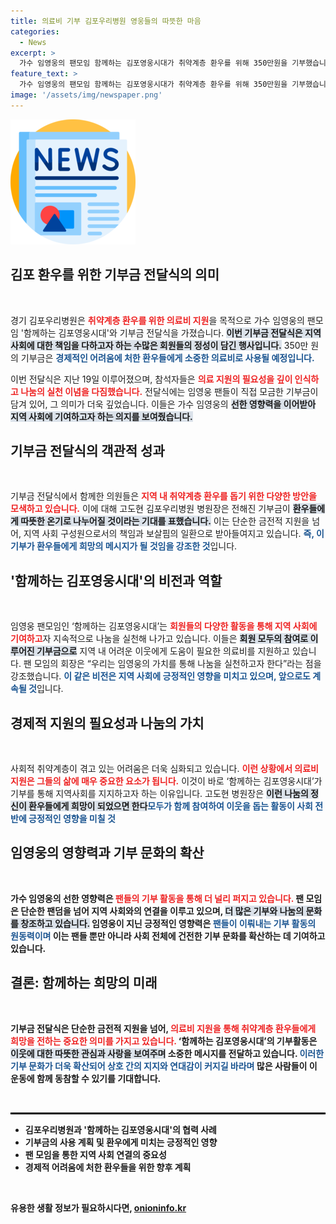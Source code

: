 ```yaml
---
title: 의료비 기부 김포우리병원 영웅들의 따뜻한 마음
categories:
  - News
excerpt: >
  가수 임영웅의 팬모임 함께하는 김포영웅시대가 취약계층 환우를 위해 350만원을 기부했습니다. 따뜻한 나눔의 행진이 시작되다! 
feature_text: >
  가수 임영웅의 팬모임 함께하는 김포영웅시대가 취약계층 환우를 위해 350만원을 기부했습니다. 따뜻한 나눔의 행진이 시작되다! 
image: '/assets/img/newspaper.png'
---
```


<p><img src="/assets/img/newspaper.png" alt="kimp 속보" /></p>

<h2 data-ke-size="size26">김포 환우를 위한 기부금 전달식의 의미</h2>

<p data-ke-size="size16">&nbsp;</p>

<p>경기 김포우리병원은 <b><span style="color: #ee2323;">취약계층 환우를 위한 의료비 지원</span></b>을 목적으로 가수 임영웅의 팬모임 '함께하는 김포영웅시대'와 기부금 전달식을 가졌습니다. <b><span style="background-color: #21538527;">이번 기부금 전달식은 지역 사회에 대한 책임을 다하고자 하는 수많은 회원들의 정성이 담긴 행사입니다.</span></b> 350만 원의 기부금은 <b><span style="color: #1a5490;">경제적인 어려움에 처한 환우들에게 소중한 의료비로 사용될 예정입니다.</span></b> </p>

<p>이번 전달식은 지난 19일 이루어졌으며, 참석자들은 <b><span style="color: #ee2323;">의료 지원의 필요성을 깊이 인식하고 나눔의 실천 이념을 다짐했습니다.</span></b> 전달식에는 임영웅 팬들이 직접 모금한 기부금이 담겨 있어, 그 의미가 더욱 깊었습니다. 이들은 가수 임영웅의 <b><span style="background-color: #21538527;">선한 영향력을 이어받아 지역 사회에 기여하고자 하는 의지를 보여줬습니다.</span></b></p>

<h2 data-ke-size="size26">기부금 전달식의 객관적 성과</h2>

<p data-ke-size="size16">&nbsp;</p>

<p>기부금 전달식에서 함께한 의원들은 <b><span style="color: #ee2323;">지역 내 취약계층 환우를 돕기 위한 다양한 방안을 모색하고 있습니다.</span></b> 이에 대해 고도현 김포우리병원 병원장은 전해진 기부금이 <b><span style="background-color: #21538527;">환우들에게 따뜻한 온기로 나누어질 것이라는 기대를 표했습니다.</span></b> 이는 단순한 금전적 지원을 넘어, 지역 사회 구성원으로서의 책임과 보살핌의 일환으로 받아들여지고 있습니다. <b><span style="color: #1a5490;">즉, 이 기부가 환우들에게 희망의 메시지가 될 것임을 강조한 것</span></b>입니다. </p>

<h2 data-ke-size="size26">'함께하는 김포영웅시대'의 비전과 역할</h2>

<p data-ke-size="size16">&nbsp;</p>

<p>임영웅 팬모임인 ‘함께하는 김포영웅시대’는 <b><span style="color: #ee2323;">회원들의 다양한 활동을 통해 지역 사회에 기여하고</span></b>자 지속적으로 나눔을 실천해 나가고 있습니다. 이들은 <b><span style="background-color: #21538527;">회원 모두의 참여로 이루어진 기부금으로</span></b> 지역 내 어려운 이웃에게 도움이 필요한 의료비를 지원하고 있습니다. 팬 모임의 회장은 “우리는 임영웅의 가치를 통해 나눔을 실천하고자 한다”라는 점을 강조했습니다. <b><span style="color: #1a5490;">이 같은 비전은 지역 사회에 긍정적인 영향을 미치고 있으며, 앞으로도 계속될 것</span></b>입니다.</p>

<h2 data-ke-size="size26">경제적 지원의 필요성과 나눔의 가치</h2>

<p data-ke-size="size16">&nbsp;</p>

<p>사회적 취약계층이 겪고 있는 어려움은 더욱 심화되고 있습니다. <b><span style="color: #ee2323;">이런 상황에서 의료비 지원은 그들의 삶에 매우 중요한 요소가 됩니다.</span></b> 이것이 바로 ‘함께하는 김포영웅시대’가 기부를 통해 지역사회를 지지하고자 하는 이유입니다. 고도현 병원장은 <b><span style="background-color: #21538527;">이런 나눔의 정신이 환우들에게 희망이 되었으면 한다</span></b고 바라고 있습니다. <b><span style="color: #1a5490;">모두가 함께 참여하여 이웃을 돕는 활동이 사회 전반에 긍정적인 영향을 미칠 것</span></b임을 강조했습니다. </p>

<h2 data-ke-size="size26">임영웅의 영향력과 기부 문화의 확산</h2>

<p data-ke-size="size16">&nbsp;</p>

<p>가수 임영웅의 선한 영향력은 <b><span style="color: #ee2323;">팬들의 기부 활동을 통해 더 널리 퍼지고 있습니다.</span></b> 팬 모임은 단순한 팬덤을 넘어 지역 사회와의 연결을 이루고 있으며, <b><span style="background-color: #21538527;">더 많은 기부와 나눔의 문화를 창조하고 있습니다.</span></b> 임영웅이 지닌 긍정적인 영향력은 <b><span style="color: #1a5490;">팬들이 이뤄내는 기부 활동의 원동력이며</span></b> 이는 팬들 뿐만 아니라 사회 전체에 건전한 기부 문화를 확산하는 데 기여하고 있습니다.</p>

<h2 data-ke-size="size26">결론: 함께하는 희망의 미래</h2>

<p data-ke-size="size16">&nbsp;</p>

<p>기부금 전달식은 단순한 금전적 지원을 넘어, <b><span style="color: #ee2323;">의료비 지원을 통해 취약계층 환우들에게 희망을 전하는 중요한 의미를 가지고 있습니다.</span></b> ‘함께하는 김포영웅시대’의 기부활동은 <b><span style="background-color: #21538527;">이웃에 대한 따뜻한 관심과 사랑을 보여주며</span></b> 소중한 메시지를 전달하고 있습니다. <b><span style="color: #1a5490;">이러한 기부 문화가 더욱 확산되어 상호 간의 지지와 연대감이 커지길 바라며</span></b> 많은 사람들이 이 운동에 함께 동참할 수 있기를 기대합니다.</p>

<p data-ke-size="size16">&nbsp;</p>

<hr style="border: 1px solid black;" />

<ul>
  <li>김포우리병원과 '함께하는 김포영웅시대'의 협력 사례</li>
  <li>기부금의 사용 계획 및 환우에게 미치는 긍정적인 영향</li>
  <li>팬 모임을 통한 지역 사회 연결의 중요성</li>
  <li>경제적 어려움에 처한 환우들을 위한 향후 계획</li>
</ul>

<p data-ke-size="size16">&nbsp;</p>
유용한 생활 정보가 필요하시다면, <a href="https://onioninfo.kr" rel="dofollow">onioninfo.kr</a>


